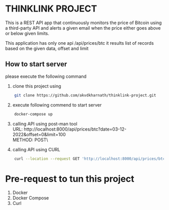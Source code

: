 # THINKLINK PROJECT

This is a REST API app that continuously monitors the price of Bitcoin using a third-party API and alerts a given email when the price either goes above or below given limits.

This application has only one api /api/prices/btc it results list of records based on the given data, offset and limit

## How to start server 
please execute the following command

1. clone this project using 
```bash
    git clone https://github.com/akvdkharnath/thinklink-project.git
```

2. execute following commend to start server 
```bash
    docker-compose up
```

3. calling API using post-man tool\
    URL: http://localhost:8000/api/prices/btc?date=03-12-2022&offset=0&limit=100\
    METHOD: POST\

4. calling API using CURL
```bash
    curl --location --request GET 'http://localhost:8000/api/prices/btc?date=03-12-2022&offset=0&limit=100'
```


# Pre-request to tun this project
1. Docker
2. Docker Compose
3. Curl